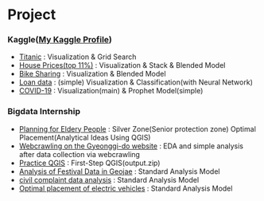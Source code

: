 # Project
### Kaggle(<a href='https://www.kaggle.com/winston1214'>My Kaggle Profile</a>)
- <a href='https://www.kaggle.com/winston1214/titanic-first-kaggle'>Titanic</a> : Visualization & Grid Search
- <a href='https://www.kaggle.com/winston1214/housing-second-kaggle'>House Prices(top 11%)</a> : Visualization & Stack & Blended Model
- <a href='https://www.kaggle.com/winston1214/bike-sharing-third-kaggle'>Bike Sharing</a> : Visualization & Blended Model
- <a href='https://www.kaggle.com/winston1214/loan-data-simple-analysis'>Loan data</a> : (simple) Visualization & Classification(with Neural Network)
- <a href='https://www.kaggle.com/winston1214/covid-19-kor-eng-ver'>COVID-19</a> : Visualization(main) & Prophet Model(simple)


### Bigdata Internship
- <a href='https://github.com/winston1214/project/tree/master/Planning%20for%20eldery%20people'>Planning for Eldery People</a> : Silver Zone(Senior protection zone) Optimal Placement(Analytical Ideas Using QGIS)
- <a href='https://github.com/winston1214/project/tree/master/gyonggi_crawling'>Webcrawling on the Gyeonggi-do website</a> : EDA and simple analysis after data collection via webcrawling
- <a href='https://github.com/winston1214/project/tree/master/qgis%20project_mini'>Practice QGIS</a> : First-Step QGIS(output.zip)</a>
- <a href='https://github.com/winston1214/project/tree/master/%EA%B1%B0%EC%A0%9C%20%EC%B6%95%EC%A0%9C%20%EB%B6%84%EC%84%9D%5B%ED%91%9C%EC%A4%80%EB%B6%84%EC%84%9D%EB%AA%A8%EB%8D%B8%5D'>Analysis of Festival Data in Geojae</a> : Standard Analysis Model
- <a href='https://github.com/winston1214/project/tree/master/%EB%AF%BC%EC%9B%90%EB%B6%84%EC%84%9D(%ED%91%9C%EC%A4%80%EB%B6%84%EC%84%9D%EB%AA%A8%EB%8D%B8)'>civil complaint data analysis</a> : Standard Analysis Model
- <a href='https://github.com/winston1214/project/tree/master/%EC%A0%84%EA%B8%B0%EC%B0%A8%20%EC%B5%9C%EC%A0%81%20%EB%B0%B0%EC%B9%98(%ED%91%9C%EC%A4%80%EB%B6%84%EC%84%9D%EB%AA%A8%EB%8D%B8)'>Optimal placement of electric vehicles</a> : Standard Analysis Model
